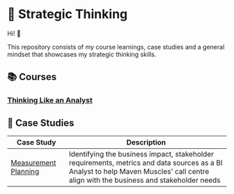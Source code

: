 # 💭 Strategic Thinking

Hi! 👋

This repository consists of my course learnings, case studies and a general mindset that showcases my strategic thinking skills.

## 📚 Courses

### [Thinking Like an Analyst](https://www.mavenanalytics.io/course/thinking-like-an-analyst)

## 📑 Case Studies

| Case Study | Description |
| --- | --- |
| [Measurement Planning](https://github.com/rohaanzuberi/Thinking_Like_an_Analyst/blob/83c91fce5a3ae408eb632c52886c69b94b44e8b2/Case%20Study%20-%20Measurement%20Planning/README.md) | Identifying the business impact, stakeholder requirements, metrics and data sources as a BI Analyst to help Maven Muscles' call centre  align with the business and stakeholder needs |
